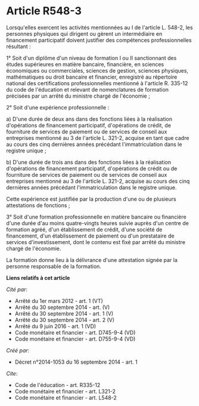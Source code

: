 # Article R548-3

Lorsqu'elles exercent les activités mentionnées au I de l'article L. 548-2, les personnes physiques qui dirigent ou gèrent un
intermédiaire en financement participatif doivent justifier des compétences professionnelles résultant :

1° Soit d'un diplôme d'un niveau de formation I ou II sanctionnant des études supérieures en matière bancaire, financière, en
sciences économiques ou commerciales, sciences de gestion, sciences physiques, mathématiques ou droit bancaire et financier,
enregistré au répertoire national des certifications professionnelles mentionné à l'article R. 335-12 du code de l'éducation
et relevant de nomenclatures de formation précisées par un arrêté du ministre chargé de l'économie ;

2° Soit d'une expérience professionnelle :

a) D'une durée de deux ans dans des fonctions liées à la réalisation d'opérations de financement participatif, d'opérations
de crédit, de fourniture de services de paiement ou de services de conseil aux entreprises mentionné au 3 de l'article L.
321-2, acquise en tant que cadre au cours des cinq dernières années précédant l'immatriculation dans le registre unique ;

b) D'une durée de trois ans dans des fonctions liées à la réalisation d'opérations de financement participatif, d'opérations
de crédit ou de fourniture de services de paiement ou de services de conseil aux entreprises mentionné au 3 de l'article L.
321-2, acquise au cours des cinq dernières années précédant l'immatriculation dans le registre unique.

Cette expérience est justifiée par la production d'une ou de plusieurs attestations de fonctions ;

3° Soit d'une formation professionnelle en matière bancaire ou financière d'une durée d'au moins quatre-vingts heures suivie
auprès d'un centre de formation agréé, d'un établissement de crédit, d'une société de financement, d'un établissement de
paiement ou d'un prestataire de services d'investissement, dont le contenu est fixé par arrêté du ministre chargé de
l'économie.

La formation donne lieu à la délivrance d'une attestation signée par la personne responsable de la formation.

**Liens relatifs à cet article**

_Cité par_:

  - Arrêté du 1er mars 2012 - art. 1 (VT)
  - Arrêté du 30 septembre 2014 - art. (V)
  - Arrêté du 30 septembre 2014 - art. 1 (V)
  - Arrêté du 30 septembre 2014 - art. 2 (V)
  - Arrêté du 9 juin 2016 - art. 1 (VD)
  - Code monétaire et financier - art. D745-9-4 (VD)
  - Code monétaire et financier - art. D755-9-4 (VD)

_Créé par_:

  - Décret n°2014-1053 du 16 septembre 2014 - art. 1

_Cite_:

  - Code de l'éducation - art. R335-12
  - Code monétaire et financier - art. L321-2
  - Code monétaire et financier - art. L548-2
